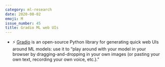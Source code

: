 ```yaml
---
category: ml-research
date: 2020-08-02
emoji: M
issue_number: 45
title: Gradio ML web UIs
---
```


* ⚡️ [Gradio](https://github.com/gradio-app/gradio?utm_campaign=Dynamically%20Typed&utm_medium=email&utm_source=Revue%20newsletter) is an open-source Python library for generating quick web UIs around ML models: use it to “play around with your model in your browser by dragging-and-dropping in your own images (or pasting your own text, recording your own voice, etc.).”